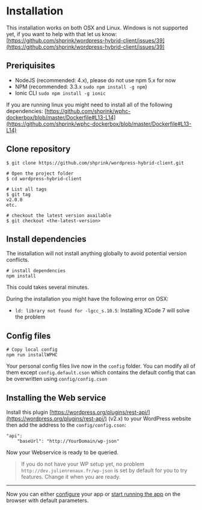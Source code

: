 # Installation

This installation works on both OSX and Linux. Windows is not supported yet, if you want to help with that let us know: [https://github.com/shprink/wordpress-hybrid-client/issues/39](https://github.com/shprink/wordpress-hybrid-client/issues/39)

## Preriquisites

- NodeJS (recommended: 4.x), please do not use npm 5.x for now
- NPM (recommended: 3.3.x `sudo npm install -g npm`)
- Ionic CLI `sudo npm install -g ionic`

If you are running linux you might need to install all of the following dependencies: [https://github.com/shprink/wphc-dockerbox/blob/master/Dockerfile#L13-L14](https://github.com/shprink/wphc-dockerbox/blob/master/Dockerfile#L13-L14)

## Clone repository

```
$ git clone https://github.com/shprink/wordpress-hybrid-client.git

# Open the project folder
$ cd wordpress-hybrid-client

# List all tags
$ git tag
v2.0.0
etc.

# checkout the latest version available
$ git checkout <the-latest-version>
```

## Install dependencies

The installation will not install anything globally to avoid potential version conflicts.

```
# install dependencies
npm install
```

This could takes several minutes.

During the installation you might have the following error on OSX:
- `ld: library not found for -lgcc_s.10.5`: Installing XCode 7 will solve the problem

## Config files

```
# Copy local config
npm run installWPHC
```

Your personal config files live now in the `config` folder. You can modify all of them except `config.default.cson` which contains the default config that can be overwritten using `config/config.cson`

## Installing the Web service

Install this plugin [https://wordpress.org/plugins/rest-api/](https://wordpress.org/plugins/rest-api/) (v2.x) to your WordPress website then add the address to the `config/config.cson`:

```
"api":
    "baseUrl": "http://YourDomain/wp-json"
```

Now your Webservice is ready to be queried.

> If you do not have your WP setup yet, no problem `http://dev.julienrenaux.fr/wp-json` is set by default for you to try features. Change it when you are ready.

---

Now you can either [configure](CONFIGURATION.md) your app or [start running the app](DEVELOPMENT.md) on the browser with default parameters.
